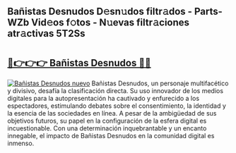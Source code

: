 ## Bañistas Desnudos D𝚎sn𝚞dos filtr𝚊dos - Parts-WZb Vid𝚎os f𝚘tos - N𝚞evas filtr𝚊ciones atr𝚊ctivas 5T2Ss

# <h2><a href="http://mb6mu5l.tromn.icu/?c=Ba%c3%b1istas+Desnudos">🔗👉👉👉 Bañistas Desnudos 🔗🔗</a></h2>

[![Bañistas Desnudos nuevo](https://i.imgur.com/pEAQMta.gif)](http://mb6mu5l.tromn.icu/?c=Ba%c3%b1istas+Desnudos)
Bañistas Desnudos, un personaje multifacético y divisivo, desafía la clasificación directa. Su uso innovador de los medios digitales para la autopresentación ha cautivado y enfurecido a los espectadores, estimulando debates sobre el consentimiento, la identidad y la esencia de las sociedades en línea. A pesar de la ambigüedad de sus objetivos futuros, su papel en la configuración de la esfera digital es incuestionable. Con una determinación inquebrantable y un encanto innegable, el impacto de Bañistas Desnudos en la comunidad digital es inmenso.
